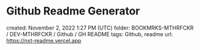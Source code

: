 # Github Readme Generator

created: November 2, 2022 1:27 PM (UTC)
folder: BOOKMRKS-MTHRFCKR / DEV-MTHRFCKR / Github / GH README
tags: Github, readme
url: https://nxt-readme.vercel.app